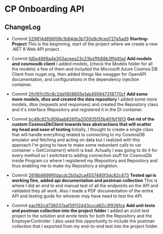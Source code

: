 # CP Onboarding API


## ChangeLog

- Commit [529614d856f08c1b84de3b730e8c9ced727a5ad9](https://github.com/propenster/cponboardingapi/529614d856f08c1b84de3b730e8c9ced727a5ad9)
**Starting-Project**
This is the beginning, start of the project where we create a new .NET 8 Web API project.

- Commit [fd5e4866a4e303aceea23c23bd1fb88b3ffd4fad](https://github.com/propenster/cponboardingapi/fd5e4866a4e303aceea23c23bd1fb88b3ffd4fad)
**Add models and cosmosdb client**
I added models, (check the Models folder for all the models) a few of them and included the Microsoft Azure Cosmos DB Client from nuget.org, then added things like swagger for OpenAPI documentation, and configurations in the dependency injection container.

- Commit [2fcf97c05c8c2dd1808655e1ab490947318770cf](https://github.com/propenster/cponboardingapi/2fcf97c05c8c2dd1808655e1ab490947318770cf)
**Add some more models, dtos and created the data repository**
I added some more models, dtos (requests and responses) and created the Repository class and it's interface IRepository and registered it in the DI container.

- Commit [bc48c821c806aab826f5a200935f55b401bf1813](https://github.com/propenster/cponboardingapi/bc48c821c806aab826f5a200935f55b401bf1813)
**Get rid of the custom CosmosDbClient towards less abstractions that will scatter my head and ease of testing**
Initially, I thought to create a single class that will handle everything related to connecting to my CosmosDB emulator and fetching and acting on data but I realized with this approach I'm going to have to make some redundant calls to var container = GetContainer() which is bad. Actually I was going to do it for every method so I switched to adding connection stuff for CosmosDb inside Program.cs where I registered my IRepository and Repository and thus enabling me to make my Repository a singleton.

- Commit [2618b9899f0dacdc2b0a2ca4557480f3dc82c473]((https://github.com/propenster/cponboardingapi/2618b9899f0dacdc2b0a2ca4557480f3dc82c473))
**Tested api is working fine, added api documentation and postman collection**
This is where I did an end to end manual test of all the endpoints on the API and validated they all work. Also I made a PDF documentation of the entire API and testing guide for whoever may have need to test the API.

- Commit [eacf92cd736037aaf59112443cccd62c3f926fce](https://github.com/propenster/cponboardingapi/eacf92cd736037aaf59112443cccd62c3f926fce)
**Add unit tests and postman collection into the project folder**
I added an xUnit test project to the solution and wrote tests for both the Repository and the EmployerController. I also used this opportunity to include the postman collection that I exported from my end-to-end test into the project folder.
